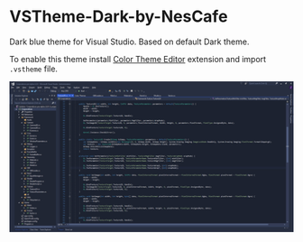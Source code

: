 # VSTheme-Dark-by-NesCafe
Dark blue theme for Visual Studio. Based on default Dark theme.

To enable this theme install [Color Theme Editor](https://marketplace.visualstudio.com/items?itemName=VisualStudioProductTeam.VisualStudio2015ColorThemeEditor) extension and import `.vstheme` file.

![preview](https://raw.githubusercontent.com/NesCafe62/VSTheme-Dark-by-NesCafe/master/preview.jpg)
